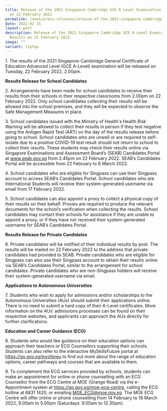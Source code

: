 ```yaml
---
title: Release of the 2021 Singapore Cambridge GCE A Level Examination Results
  on 22 February 2022
permalink: /news/press-releases/release-of-the-2021-singapore-cambridge-gce-a-level-examination-results/
date: 2022-02-15
layout: post
description: Release of the 2021 Singapore Cambridge GCE A Level Examination
  Results on 22 February 2022
image: ""
variant: tiptap
---
```

<p>1. The results of the 2021 Singapore-Cambridge General Certificate of
Education Advanced Level (GCE A-Level) examination will be released on
Tuesday, 22 February 2022, 2.00pm.</p>
<p><strong>Results Release for School Candidates</strong>
</p>
<p>2. Arrangements have been made for school candidates to receive their
results from their schools in their respective classrooms from 2.00pm on
22 February 2022. Only school candidates collecting their results will
be allowed into the school premises, and they will be expected to observe
the Safe Management Measures in place.</p>
<p>3. School candidates issued with the Ministry of Health's Health Risk
Warning will be allowed to collect their results in person if they test
negative using the Antigen Rapid Test (ART) on the day of the results release
before going to school. School candidates who are unwell or are required
to self-isolate due to a positive COVID-19 test result should not return
to school to collect their results. These students may check their results
online via Singapore Examinations and Assessment Board’s (SEAB) Candidates
Portal at <a href="https://www.seab.gov.sg/" rel="noopener noreferrer nofollow" target="_blank"><u>www.seab.gov.sg</u></a> from
2.45pm on 22 February 2022. SEAB’s Candidates Portal will be accessible
from 22 February to 8 March 2022.</p>
<p>4. School candidates who are eligible for Singpass can use their Singpass
account to access SEAB’s Candidates Portal. School candidates who are International
Students will receive their system-generated username via email from 17
February 2022.</p>
<p>5. School candidates can also appoint a proxy to collect a physical copy
of their results on their behalf. Proxies are required to produce the relevant
documents for the school’s verification when collecting the results. School
candidates may contact their schools for assistance if they are unable
to appoint a proxy, or if they have not received their system-generated
username for SEAB’s Candidates Portal.</p>
<p><strong>Results Release for Private Candidates</strong>
</p>
<p>6. Private candidates will be notified of their individual results by
post. The results will be mailed on 22 February 2022 to the address that
private candidates had provided to SEAB. Private candidates who are eligible
for Singpass can also use their Singpass account to obtain their results
online via SEAB’s Candidates Portal, similar to the arrangement for school
candidates. Private candidates who are non-Singpass holders will receive
their system-generated username via email.</p>
<p><strong>Applications to Autonomous Universities</strong>
</p>
<p>7. Students who wish to apply for admissions and/or scholarships to the
Autonomous Universities (AUs) should submit their applications online.
There is no need to submit a hard copy of their A-Level certificates. More
information on the AUs’ admissions processes can be found on their respective
websites, and applicants can approach the AUs directly for further clarifications.</p>
<p><strong>Education and Career Guidance (ECG)</strong>
</p>
<p>8. Students who would like guidance on their education options can approach
their teachers or ECG Counsellors supporting their schools. Students can
also refer to the interactive MySkillsFuture portal at <a href="https://www.seab.gov.sg/" rel="noopener noreferrer nofollow" target="_blank"><u>https://go.gov.sg/mysfpreu</u></a> to
find out more about the range of education options, career pathways and
courses that are available to them.</p>
<p>9. To complement the ECG services provided by schools, students can make
an appointment for online or phone counselling with an ECG Counsellor from
the ECG Centre at MOE (Grange Road) via the e-Appointment system at <a href="https://www.seab.gov.sg/" rel="noopener noreferrer nofollow" target="_blank"><u>https://go.gov.sg/moe-ecg-centre</u></a>,
calling the ECG hotline at 6831 1420, or emailing <a href="https://www.seab.gov.sg/" rel="noopener noreferrer nofollow" target="_blank"><u>MOE_ECG@moe.gov.sg</u></a>. The MOE
ECG Centre will offer online or phone counselling from 14 February to 19
March 2022, 9.00am to 5.00pm (Saturdays: 9.00am to 12.30pm).</p>
